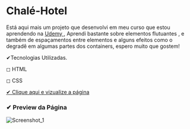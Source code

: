 # Chalé-Hotel

Está aqui mais um projeto que desenvolvi em meu curso que estou aprendendo na <a href="https://www.udemy.com/"> Udemy </a>, Aprendi bastante sobre elementos flutuantes
, e também de espaçamentos entre elementos e alguns efeitos como o degradê em algumas partes dos containers, espero muito que gostem!

✔Tecnologias Utilizadas.
<p>◻ HTML
<p>◻ CSS

<a href="https://brunokarbow.github.io/Chal-Hotel/">✔ Clique aqui e vizualize a página </a>


<h3>✔ Preview da Página </h3>

![Screenshot_1](https://user-images.githubusercontent.com/96805693/201965321-bc2b6ae0-2d19-43bc-b778-6eeb36d31dc1.png)
